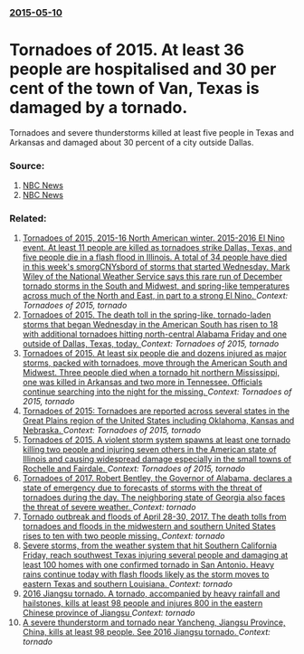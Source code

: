 ### [2015-05-10](/news/2015/05/10/index.md)

# Tornadoes of 2015. At least 36 people are hospitalised and 30 per cent of the town of Van, Texas is damaged by a tornado. 

Tornadoes and severe thunderstorms killed at least five people in Texas and Arkansas and damaged about 30 percent of a city outside Dallas.


### Source:

1. [NBC News](http://www.nbcnews.com/news/weather/van-texas-nashville-arkansas-hit-suspected-twisters-n356911)
2. [NBC News](http://www.nbcnews.com/news/weather/weather-n356911)

### Related:

1. [Tornadoes of 2015, 2015-16 North American winter. 2015-2016 El Nino event. At least 11 people are killed as tornadoes strike Dallas, Texas, and five people die in a flash flood in Illinois. A total of 34 people have died in this week's smorgCNYsbord of storms that started Wednesday. Mark Wiley of the National Weather Service says this rare run of December tornado storms in the South and Midwest, and spring-like temperatures across much of the North and East, in part to a strong El Nino. ](/news/2015/12/27/tornadoes-of-2015-2015-16-north-american-winter-2015-2016-el-nia-o-event-at-least-11-people-are-killed-as-tornadoes-strike-dallas-te.md) _Context: Tornadoes of 2015, tornado_
2. [Tornadoes of 2015. The death toll in the spring-like, tornado-laden storms that began Wednesday in the American South has risen to 18 with additional tornadoes hitting north-central Alabama Friday and one outside of Dallas, Texas, today. ](/news/2015/12/26/tornadoes-of-2015-the-death-toll-in-the-spring-like-tornado-laden-storms-that-began-wednesday-in-the-american-south-has-risen-to-18-with-a.md) _Context: Tornadoes of 2015, tornado_
3. [Tornadoes of 2015. At least six people die and dozens injured as major storms, packed with tornadoes, move through the American South and Midwest. Three people died when a tornado hit northern Mississippi, one was killed in Arkansas and two more in Tennessee. Officials continue searching into the night for the missing. ](/news/2015/12/23/tornadoes-of-2015-at-least-six-people-die-and-dozens-injured-as-major-storms-packed-with-tornadoes-move-through-the-american-south-and-mi.md) _Context: Tornadoes of 2015, tornado_
4. [Tornadoes of 2015: Tornadoes are reported across several states in the Great Plains region of the United States including Oklahoma, Kansas and Nebraska. ](/news/2015/05/6/tornadoes-of-2015-tornadoes-are-reported-across-several-states-in-the-great-plains-region-of-the-united-states-including-oklahoma-kansas-a.md) _Context: Tornadoes of 2015, tornado_
5. [Tornadoes of 2015. A violent storm system spawns at least one tornado killing two people and injuring seven others in the American state of Illinois and causing widespread damage especially in the small towns of Rochelle and Fairdale. ](/news/2015/04/9/tornadoes-of-2015-a-violent-storm-system-spawns-at-least-one-tornado-killing-two-people-and-injuring-seven-others-in-the-american-state-of.md) _Context: Tornadoes of 2015, tornado_
6. [Tornadoes of 2017. Robert Bentley, the Governor of Alabama, declares a state of emergency due to forecasts of storms with the threat of tornadoes during the day. The neighboring state of Georgia also faces the threat of severe weather. ](/news/2017/04/4/tornadoes-of-2017-robert-bentley-the-governor-of-alabama-declares-a-state-of-emergency-due-to-forecasts-of-storms-with-the-threat-of-torn.md) _Context: tornado_
7. [Tornado outbreak and floods of April 28-30, 2017. The death tolls from tornadoes and floods in the midwestern and southern United States rises to ten with two people missing. ](/news/2017/04/30/tornado-outbreak-and-floods-of-april-28-30-2017-the-death-tolls-from-tornadoes-and-floods-in-the-midwestern-and-southern-united-states-r.md) _Context: tornado_
8. [Severe storms, from the weather system that hit Southern California Friday, reach southwest Texas injuring several people and damaging at least 100 homes with one confirmed tornado in San Antonio. Heavy rains continue today with flash floods likely as the storm moves to eastern Texas and southern Louisiana. ](/news/2017/02/20/severe-storms-from-the-weather-system-that-hit-southern-california-friday-reach-southwest-texas-injuring-several-people-and-damaging-at-le.md) _Context: tornado_
9. [2016 Jiangsu tornado. A tornado, accompanied by heavy rainfall and hailstones, kills at least 98 people and injures 800 in the eastern Chinese province of Jiangsu ](/news/2016/06/23/2016-jiangsu-tornado-a-tornado-accompanied-by-heavy-rainfall-and-hailstones-kills-at-least-98-people-and-injures-800-in-the-eastern-chine.md) _Context: tornado_
10. [A severe thunderstorm and tornado near Yancheng, Jiangsu Province, China, kills at least 98 people. See 2016 Jiangsu tornado. ](/news/2016/06/22/a-severe-thunderstorm-and-tornado-near-yancheng-jiangsu-province-china-kills-at-least-98-people-see-2016-jiangsu-tornado.md) _Context: tornado_
